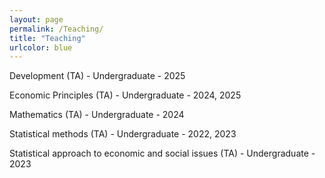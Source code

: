 ```yaml
---
layout: page
permalink: /Teaching/
title: "Teaching"
urlcolor: blue
---
```

Development (TA) - Undergraduate - 2025

Economic Principles (TA) - Undergraduate - 2024, 2025

Mathematics (TA) - Undergraduate - 2024

Statistical methods (TA) - Undergraduate - 2022, 2023

Statistical approach to economic and social issues (TA) - Undergraduate - 2023
&nbsp;  
